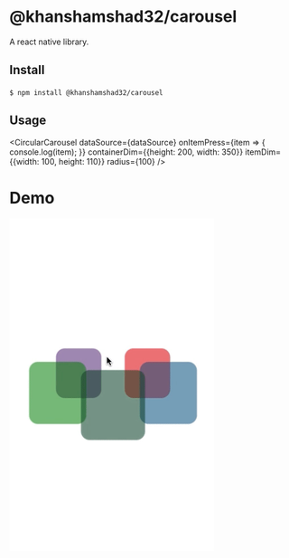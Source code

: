 # @khanshamshad32/carousel

A react native library.


## Install

`$ npm install @khanshamshad32/carousel`


## Usage

<CircularCarousel
        dataSource={dataSource}
        onItemPress={item => {
          console.log(item);
        }}
        containerDim={{height: 200, width: 350}}
        itemDim={{width: 100, height: 110}}
        radius={100}
      />


# Demo

![](Carousel.gif)
